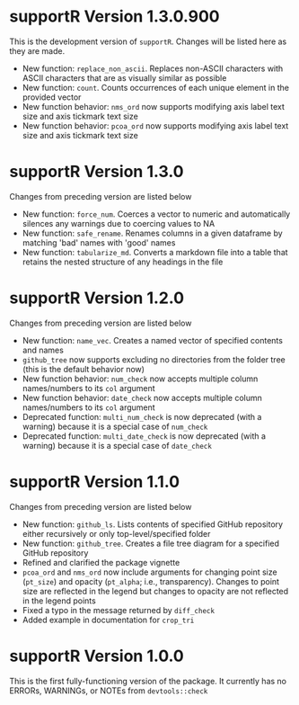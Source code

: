 # supportR Version 1.3.0.900

This is the development version of `supportR`. Changes will be listed here as they are made.

- New function: `replace_non_ascii`. Replaces non-ASCII characters with ASCII characters that are as visually similar as possible
- New function: `count`. Counts occurrences of each unique element in the provided vector
- New function behavior: `nms_ord` now supports modifying axis label text size and axis tickmark text size
- New function behavior: `pcoa_ord` now supports modifying axis label text size and axis tickmark text size

# supportR Version 1.3.0

Changes from preceding version are listed below

- New function: `force_num`. Coerces a vector to numeric and automatically silences any warnings due to coercing values to NA
- New function: `safe_rename`. Renames columns in a given dataframe by matching 'bad' names with 'good' names
- New function: `tabularize_md`. Converts a markdown file into a table that retains the nested structure of any headings in the file

# supportR Version 1.2.0

Changes from preceding version are listed below

- New function: `name_vec`. Creates a named vector of specified contents and names
- `github_tree` now supports excluding no directories from the folder tree (this is the default behavior now)
- New function behavior: `num_check` now accepts multiple column names/numbers to its `col` argument
- New function behavior: `date_check` now accepts multiple column names/numbers to its `col` argument
- Deprecated function: `multi_num_check` is now deprecated (with a warning) because it is a special case of `num_check`
- Deprecated function: `multi_date_check` is now deprecated (with a warning) because it is a special case of `date_check`

# supportR Version 1.1.0

Changes from preceding version are listed below

- New function: `github_ls`. Lists contents of specified GitHub repository either recursively or only top-level/specified folder
- New function: `github_tree`. Creates a file tree diagram for a specified GitHub repository
- Refined and clarified the package vignette
- `pcoa_ord` and `nms_ord` now include arguments for changing point size (`pt_size`) and opacity (`pt_alpha`; i.e., transparency). Changes to point size are reflected in the legend but changes to opacity are not reflected in the legend points
- Fixed a typo in the message returned by `diff_check`
- Added example in documentation for `crop_tri`

# supportR Version 1.0.0

This is the first fully-functioning version of the package. It currently has no ERRORs, WARNINGs, or NOTEs from `devtools::check`
